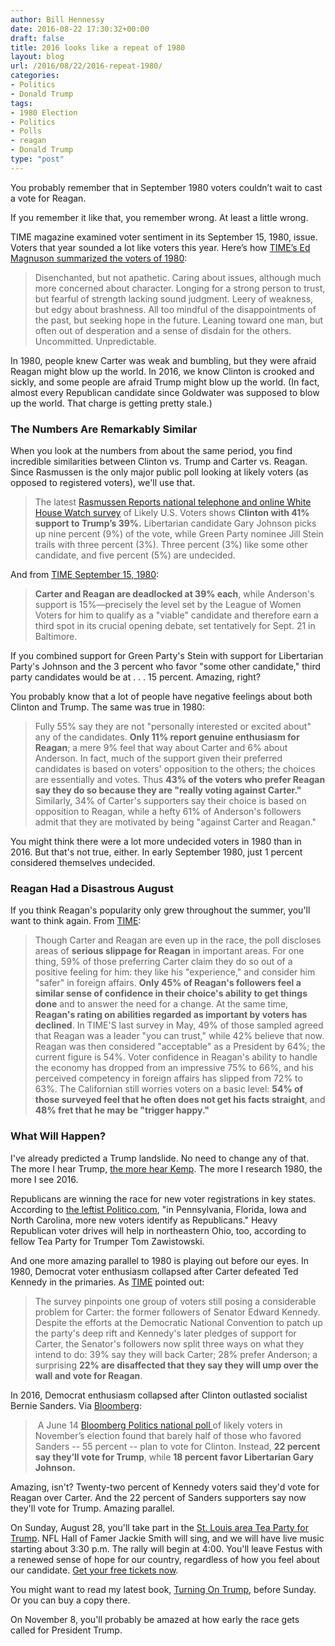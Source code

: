 ```yaml
---
author: Bill Hennessy
date: 2016-08-22 17:30:32+00:00
draft: false
title: 2016 looks like a repeat of 1980
layout: blog
url: /2016/08/22/2016-repeat-1980/
categories:
- Politics
- Donald Trump
tags:
- 1980 Election
- Politics
- Polls
- reagan
- Donald Trump
type: "post"
---
```


You probably remember that in September 1980 voters couldn’t wait to cast a vote for Reagan.

If you remember it like that, you remember wrong. At least a little wrong.

TIME magazine examined voter sentiment in its September 15, 1980, issue. Voters that year sounded a lot like voters this year. Here’s how [TIME’s Ed Magnuson summarized the voters of 1980](https://content.time.com/time/subscriber/article/0,33009,924432-2,00.html):



> Disenchanted, but not apathetic. Caring about issues, although much more concerned about character. Longing for a strong person to trust, but fearful of strength lacking sound judgment. Leery of weakness, but edgy about brashness. All too mindful of the disappointments of the past, but seeking hope in the future. Leaning toward one man, but often out of desperation and a sense of disdain for the others. Uncommitted. Unpredictable.



In 1980, people knew Carter was weak and bumbling, but they were afraid Reagan might blow up the world. In 2016, we know Clinton is crooked and sickly, and some people are afraid Trump might blow up the world. (In fact, almost every Republican candidate since Goldwater was supposed to blow up the world. That charge is getting pretty stale.)



### The Numbers Are Remarkably Similar



When you look at the numbers from about the same period, you find incredible similarities between Clinton vs. Trump and Carter vs. Reagan. Since Rasmussen is the only major public poll looking at likely voters (as opposed to registered voters), we'll use that.



> The latest [Rasmussen Reports national telephone and online White House Watch survey](https://www.rasmussenreports.com/public_content/politics/elections/election_2016/white_house_watch) of Likely U.S. Voters shows **Clinton with 41% support to Trump’s 39%.** Libertarian candidate Gary Johnson picks up nine percent (9%) of the vote, while Green Party nominee Jill Stein trails with three percent (3%). Three percent (3%) like some other candidate, and five percent (5%) are undecided.



And from [TIME September 15, 1980](https://content.time.com/time/subscriber/article/0,33009,924432-2,00.html):



> **Carter and Reagan are deadlocked at 39% each**, while Anderson's support is 15%—precisely the level set by the League of Women Voters for him to qualify as a "viable" candidate and therefore earn a third spot in its crucial opening debate, set tentatively for Sept. 21 in Baltimore.



If you combined support for Green Party's Stein with support for Libertarian Party's Johnson and the 3 percent who favor "some other candidate," third party candidates would be at . . . 15 percent. Amazing, right?

You probably know that a lot of people have negative feelings about both Clinton and Trump. The same was true in 1980:



> Fully 55% say they are not "personally interested or excited about" any of the candidates. **Only 11% report genuine enthusiasm for Reagan**; a mere 9% feel that way about Carter and 6% about Anderson. In fact, much of the support given their preferred candidates is based on voters' opposition to the others; the choices are essentially and votes. Thus **43% of the voters who prefer Reagan say they do so because they are "really voting against Carter."** Similarly, 34% of Carter's supporters say their choice is based on opposition to Reagan, while a hefty 61% of Anderson's followers admit that they are motivated by being "against Carter and Reagan."



You might think there were a lot more undecided voters in 1980 than in 2016. But that's not true, either. In early September 1980, just 1 percent considered themselves undecided.



### Reagan Had a Disastrous August



If you think Reagan's popularity only grew throughout the summer, you'll want to think again. From [TIME](https://content.time.com/time/subscriber/article/0,33009,924432-2,00.html):



> Though Carter and Reagan are even up in the race, the poll discloses areas of **serious slippage for Reagan** in important areas. For one thing, 59% of those preferring Carter claim they do so out of a positive feeling for him: they like his "experience," and consider him "safer" in foreign affairs. **Only 45% of Reagan's followers feel a similar sense of confidence in their choice's ability to get things done** and to answer the need for a change. At the same time, **Reagan's rating on abilities regarded as important by voters has declined**. In TIME'S last survey in May, 49% of those sampled agreed that Reagan was a leader "you can trust," while 42% believe that now. Reagan was then considered "acceptable" as a President by 64%; the current figure is 54%. Voter confidence in Reagan's ability to handle the economy has dropped from an impressive 75% to 66%, and his perceived competency in foreign affairs has slipped from 72% to 63%. The Californian still worries voters on a basic level: **54% of those surveyed feel that he often does not get his facts straight**, and **48% fret that he may be "trigger happy."**





### What Will Happen?



I've already predicted a Trump landslide. No need to change any of that. The more I hear Trump, [the more hear Kemp](https://hennessysview.com/2016/08/19/trumps-misdirection-play/). The more I research 1980, the more I see 2016.

Republicans are winning the race for new voter registrations in key states. According to [the leftist Politico.com](https://www.politico.com/story/2016/08/trump-voter-registration-republican-battleground-227216), "in Pennsylvania, Florida, Iowa and North Carolina, more new voters identify as Republicans." Heavy Republican voter drives will help in northeastern Ohio, too, according to fellow Tea Party for Trumper Tom Zawistowski.

And one more amazing parallel to 1980 is playing out before our eyes. In 1980, Democrat voter enthusiasm collapsed after Carter defeated Ted Kennedy in the primaries. As [TIME](https://content.time.com/time/subscriber/article/0,33009,924432-3,00.html) pointed out:



> The survey pinpoints one group of voters still posing a considerable problem for Carter: the former followers of Senator Edward Kennedy. Despite the efforts at the Democratic National Convention to patch up the party's deep rift and Kennedy's later pledges of support for Carter, the Senator's followers now split three ways on what they intend to do: 39% say they will back Carter; 28% prefer Anderson; a surprising **22% are disaffected that they say they will ump over the wall and vote for Reagan**.



In 2016, Democrat enthusiasm collapsed after Clinton outlasted socialist Bernie Sanders. Via [Bloomberg](https://www.bloomberg.com/politics/articles/2016-06-22/nearly-half-of-sanders-supporters-won-t-support-clinton):



>  A June 14 [Bloomberg Politics national poll ](https://www.bloomberg.com/politics/articles/2016-06-14/bloomberg-politics-national-poll-june-2016)of likely voters in November’s election found that barely half of those who favored Sanders -- 55 percent -- plan to vote for Clinton. Instead, **22 percent say they’ll vote for Trump**, while **18 percent favor Libertarian Gary Johnson.**



Amazing, isn't? Twenty-two percent of Kennedy voters said they'd vote for Reagan over Carter. And the 22 percent of Sanders supporters say now they'll vote for Trump. Amazing parallel.

On Sunday, August 28, you'll take part in the [St. Louis area Tea Party for Trump](https://hennessysview.com/2016/08/11/mark-calendars-tea-party-for-trump-august-28-400-p-m/). NFL Hall of Famer Jackie Smith will sing, and we will have live music starting about 3:30 p.m. The rally will begin at 4:00. You'll leave Festus with a renewed sense of hope for our country, regardless of how you feel about our candidate. [Get your free tickets now](https://www.eventbrite.com/e/tea-party-for-trump-rally-tickets-2832864173?aff=ehomecard).

You might want to read my latest book, [Turning On Trump](https://hennessysview.com/turning-on-trump/), before Sunday. Or you can buy a copy there.

On November 8, you'll probably be amazed at how early the race gets called for President Trump.


